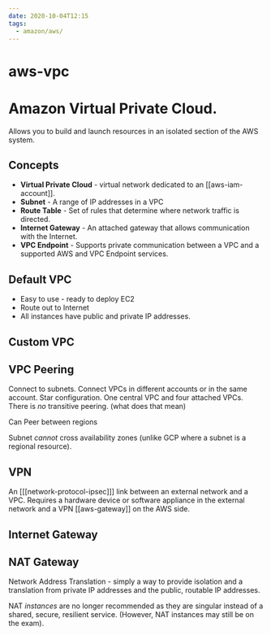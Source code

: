 ```yaml
---
date: 2020-10-04T12:15
tags:
  - amazon/aws/
---
```


# aws-vpc

# Amazon Virtual Private Cloud. 

Allows you to build and launch resources in an isolated section of the AWS system.

## Concepts
* **Virtual Private Cloud** - virtual network dedicated to an [[aws-iam-account]].
* **Subnet** - A range of IP addresses in a VPC
* **Route Table** - Set of rules that determine where network traffic is directed.
* **Internet Gateway** - An attached gateway that allows communication with the Internet.
* **VPC Endpoint** - Supports private communication between a VPC and a supported AWS and VPC Endpoint services.

## Default VPC
* Easy to use - ready to deploy EC2
* Route out to Internet
* All instances have public and private IP addresses.

## Custom VPC

## VPC Peering
Connect to subnets.
Connect VPCs in different accounts or in the same account.
Star configuration. One central VPC and four attached VPCs.
There is *no* transitive peering. (what does that mean)

Can Peer between regions

Subnet *cannot* cross availability zones (unlike GCP where a subnet is a regional resource).

## VPN

An [[[network-protocol-ipsec]]] link between an external network and a VPC. Requires a hardware device or software appliance in the external network and a VPN [[aws-gateway]] on the AWS side.


## Internet Gateway

## NAT Gateway

Network Address Translation - simply a way to provide isolation and a translation from private IP addresses and the public, routable IP addresses.

NAT *instances* are no longer recommended as they are singular instead of a shared, secure, resilient service. (However, NAT instances may still be on the exam).

